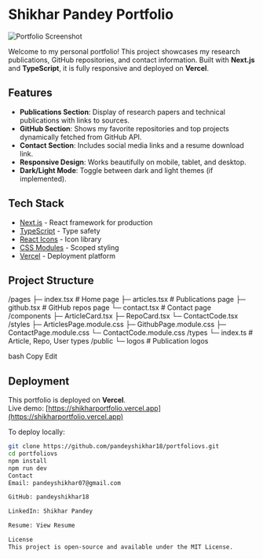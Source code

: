 # Shikhar Pandey Portfolio
![Portfolio Screenshot](./logos/portfolio-screenshot.png)

Welcome to my personal portfolio! This project showcases my research publications, GitHub repositories, and contact information. Built with **Next.js** and **TypeScript**, it is fully responsive and deployed on **Vercel**.

## Features

- **Publications Section**: Display of research papers and technical publications with links to sources.
- **GitHub Section**: Shows my favorite repositories and top projects dynamically fetched from GitHub API.
- **Contact Section**: Includes social media links and a resume download link.
- **Responsive Design**: Works beautifully on mobile, tablet, and desktop.
- **Dark/Light Mode**: Toggle between dark and light themes (if implemented).

## Tech Stack

- [Next.js](https://nextjs.org/) - React framework for production
- [TypeScript](https://www.typescriptlang.org/) - Type safety
- [React Icons](https://react-icons.github.io/react-icons/) - Icon library
- [CSS Modules](https://nextjs.org/docs/basic-features/built-in-css-support#adding-component-level-css) - Scoped styling
- [Vercel](https://vercel.com/) - Deployment platform

## Project Structure

/pages
├─ index.tsx # Home page
├─ articles.tsx # Publications page
├─ github.tsx # GitHub repos page
└─ contact.tsx # Contact page
/components
├─ ArticleCard.tsx
├─ RepoCard.tsx
└─ ContactCode.tsx
/styles
├─ ArticlesPage.module.css
├─ GithubPage.module.css
├─ ContactPage.module.css
└─ ContactCode.module.css
/types
└─ index.ts # Article, Repo, User types
/public
└─ logos # Publication logos

bash
Copy
Edit

## Deployment

This portfolio is deployed on **Vercel**.  
Live demo: [https://shikharportfolio.vercel.app](https://shikharportfolio.vercel.app)

To deploy locally:

```bash
git clone https://github.com/pandeyshikhar18/portfoliovs.git
cd portfoliovs
npm install
npm run dev
Contact
Email: pandeyshikhar07@gmail.com

GitHub: pandeyshikhar18

LinkedIn: Shikhar Pandey

Resume: View Resume

License
This project is open-source and available under the MIT License.
